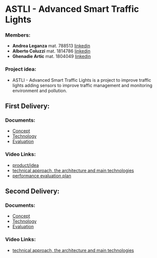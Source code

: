 # ASTLI - Advanced Smart Traffic Lights

### Members:
* **Andrea Leganza** mat. 788513 [linkedin](https://www.linkedin.com/in/andrealeganza)
* **Alberto Coluzzi** mat. 1814786 [linkedin](https://www.linkedin.com/in/alberto-coluzzi-5453ba124/) 
* **Ghenadie Artic** mat. 1804049 [linkedin](https://www.linkedin.com/in/ghenadie-artic-1b42401a6/) 

### Project idea:
* ASTLI - Advanced Smart Traffic Lights is a project to improve traffic lights adding sensors to improve traffic management and monitoring environment and pollution.

## First Delivery:
### Documents:
* [Concept](https://github.com/mralko99/Iot-Project/blob/main/1_delivery/Concept.md)
* [Technology](https://github.com/mralko99/Iot-Project/blob/main/1_delivery/Technology.md)
* [Evaluation](https://github.com/mralko99/Iot-Project/blob/main/1_delivery/Evaluation.md)

### Video Links:

* [product/idea](https://youtu.be/fo1OHD9pCB4) 
* [technical approach, the architecture and main technologies](https://youtu.be/hssQrXHYgns)
* [performance evaluation plan](https://youtu.be/3wezsrLKaRc)

## Second Delivery:

### Documents:
* [Concept](https://github.com/mralko99/Iot-Project/blob/main/2_delivery/Concept.md)
* [Technology](https://github.com/mralko99/Iot-Project/blob/main/2_delivery/Technology.md)
* [Evaluation](https://github.com/mralko99/Iot-Project/blob/main/2_delivery/Evaluation.md)

### Video Links:
* [technical approach, the architecture and main technologies](https://youtu.be/TYNPdbnVm6w)